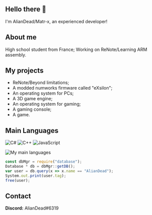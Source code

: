 ## Hello there 👋
I'm AlianDead/Matr-x, an experienced developer!

## About me
High school student from France; Working on ReNote/Learning ARM assembly.

## My projects
 - ReNote/Beyond limitations;
 - A modded numworks firmware called "eXsilon";
 - An operating system for PCs;
 - A 3D game engine;
 - An operating system for gaming;
 - A gaming console;
 - A game.

## Main Languages
![C#](https://img.shields.io/badge/c%23-%23239120.svg?style=for-the-badge&logo=c-sharp&logoColor=white)
![C++](https://img.shields.io/badge/c++-%2300599C.svg?style=for-the-badge&logo=c%2B%2B&logoColor=white)
![JavaScript](https://img.shields.io/badge/javascript-%23323330.svg?style=for-the-badge&logo=javascript&logoColor=%23F7DF1E)

![My main languages](https://github-readme-stats.vercel.app/api/top-langs/?username=eXmatrx&hide=stars&theme=dark&show_icons=true&layout=compact)

```javascript
const dbMgr = require("database");
Database * db = dbMgr::getDB();
var user = db.query(x => x.name == "AlianDead");
System.out.print(user.tag);
free(user);
```

## Contact
**Discord:** AlianDead#6319
